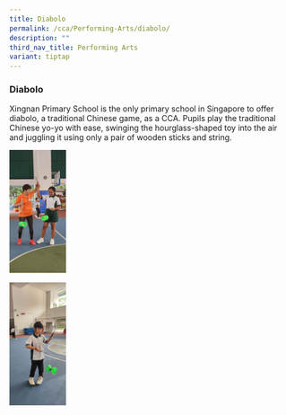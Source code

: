 ```yaml
---
title: Diabolo
permalink: /cca/Performing-Arts/diabolo/
description: ""
third_nav_title: Performing Arts
variant: tiptap
---
```

<h3>Diabolo</h3>
<p>Xingnan Primary School is the only primary school in Singapore to offer
diabolo, a traditional Chinese game, as a CCA. Pupils play the traditional
Chinese yo-yo with ease, swinging the hourglass-shaped toy into the air
and juggling it using only a pair of wooden sticks and string.</p>
<p></p>
<p></p>
<div class="isomer-image-wrapper">
<img style="width: 20%;" height="auto" width="100%" alt="" src="/images/Learn For Life/CCA Images/DIABOLO_1.jpg">
</div>
<p></p>
<div class="isomer-image-wrapper">
<img style="width: 20%;" height="auto" width="100%" alt="" src="/images/Learn For Life/CCA Images/DIABOLO_2.jpg">
</div>
<p></p>